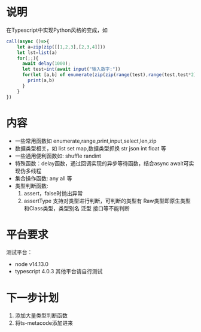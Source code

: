 # 说明
在Typescript中实现Python风格的变成，如
```ts
call(async ()=>{
    let a=zip(zip([[1,2,3],[2,3,4]]))
    let lst=list(a)
    for(;;){
      await delay(1000);
      let test=int(await input("输入数字:"))
      for(let [a,b] of enumerate(zip(zip(range(test),range(test,test*2)))) ){
        print(a,b)
      }
    }
})
```
  
# 内容
* 一些常用函数如 enumerate,range,print,input,select,len,zip
* 数据类型相关，如 list set map,数据类型抓换 str json int float 等
* 一些通用便利函数如: shuffle randint 
* 特殊函数：delay函数，通过回调实现的异步等待函数，结合async await可实现伪多线程
* 集合操作函数: any all 等
* 类型判断函数:
  1. assert，false时抛出异常
  2. assertType 支持对类型进行判断，可判断的类型有 Raw类型即原生类型和Class类型，类型别名 泛型 接口等不能判断
# 平台要求
测试平台：
* node v14.13.0
* typescript 4.0.3
其他平台请自行测试
# 下一步计划
1. 添加大量类型判断函数
2. 将ts-metacode添加进来